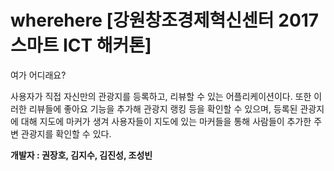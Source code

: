 # wherehere [강원창조경제혁신센터 2017 스마트 ICT 해커톤]
여가 어디래요?

사용자가 직접 자신만의 관광지를 등록하고, 리뷰할 수 있는 어플리케이션이다. 또한 이러한 리뷰들에 좋아요 기능을
추가해 관광지 랭킹 등을 확인할 수 있으며, 등록된 관광지에 대해 지도에 마커가 생겨 사용자들이 지도에 있는 마커들을 통해 
사람들이 추가한 주변 관광지를 확인할 수 있다.

<b>개발자 : 권장호, 김지수, 김진성, 조성빈</b>
